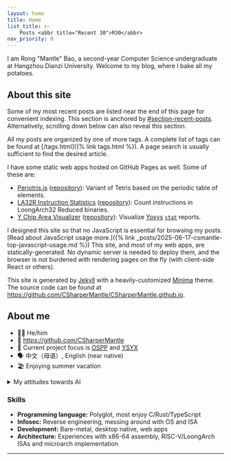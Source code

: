 ```yaml
---
layout: home
title: Home
list_title: >-
    Posts <abbr title="Recent 30">R30</abbr>
nav_priority: 0
---
```


I am Rong "Mantle" Bao, a second-year Computer Science undergraduate at Hangzhou Dianzi University. Welcome to my blog, where I bake all my potatoes.

## About this site

Some of my most recent posts are listed near the end of this page for convenient indexing. This section is anchored by [#section-recent-posts](#section-recent-posts). Alternatively, scrolling down below can also reveal this section.

All my posts are organized by one of more tags. A complete list of tags can be found at [/tags.html]({% link tags.html %}). A page search is usually sufficient to find the desired article.

I have some static web apps hosted on GitHub Pages as well. Some of these are:

* [Periotris.js](/periotrisjs) ([repository](https://github.com/CSharperMantle/periotrisjs)): Variant of Tetris based on the periodic table of elements.
* [LA32R Instruction Statistics](/la32r-instr-stats) ([repository](https://github.com/CSharperMantle/la32r-instr-stats)): Count instructions in LoongArch32 Reduced binaries.
* [Y Chip Area Visualizer](/ysyx-chip-area-visualizer) ([repository](https://github.com/CSharperMantle/ysyx-chip-area-visualizer)): Visualize [Yosys](https://github.com/YosysHQ/yosys) [`stat`](https://yosyshq.readthedocs.io/projects/yosys/en/stable/cmd/stat.html) reports.

I designed this site so that no JavaScript is essential for browsing my posts. [Read about JavaScript usage more.]({% link _posts/2025-06-17-csmantle-top-javascript-usage.md %}) This site, and most of my web apps, are statically-generated. No dynamic server is needed to deploy them, and the browser is not burdened with rendering pages on the fly (with client-side React or others).

This site is generated by [Jekyll](https://jekyllrb.com/) with a heavily-customized [Minima](https://github.com/jekyll/minima) theme. The source code can be found at <https://github.com/CSharperMantle/CSharperMantle.github.io>.

## About me

* :raising_hand_man: He/him
* :link: <https://github.com/CSharperMantle>
* :telescope: Current project focus is [<abbr title="Open Source Promotion Plan">OSPP</abbr>](https://summer-ospp.ac.cn/) and [<abbr title="Yi Sheng Yi Xin, lit. &quot;each student gets a chip&quot;">YSYX</abbr>](https://ysyx.oscc.cc/)
* :speaking_head: 中文（母语）, English (near native)
* :beach_umbrella: Enjoying summer vacation

<p>
  <details>
    <summary>My attitudes towards AI</summary>
    <ul>
      <li><span>Machine learning problems are analytical and statistical problems.</span></li>
      <li><span>Neural networks are good at discovering patterns not obvious to traditional approaches.</span></li>
      <li><span>LLMs are probabilistic token predictors. They often intrinsically hallucinate.</span></li>
      <li><span>Garbage in, garbage out. Observation in, imitation out.</span></li>
      <li><span>I do use LLMs to brainstorm ideas.</span></li>
      <li><span>I do use LLMs to perform repetitive clerical work and typographical proofreading.</span></li>
      <li><span>I do chat with LLMs to have fun in my spare time.</span></li>
      <li><span>I do use LLMs to craft images for imagined scenes for hobby use.</span></li>
      <li><span>I do <em>not</em> use LLMs to write code for production use.</span></li>
      <li><span>I do <em>not</em> use LLMs to write casual articles, like blogs.</span></li>
      <li><span>I do <em>not</em> use LLMs to write academic articles or carry out research in place of myself.</span></li>
      <li><span>I do <em>not</em> use LLMs as a search engine.</span></li>
      <li><span>I do <em>not</em> trust LLMs as a sole source of information.</span></li>
      <li><span>I do <em>not</em> accept responses from LLMs without verification.</span></li>
      <li><span>I believe the loopholes and waivers in LLM hosting companies' EULA leave much personal information at risk.</span></li>
      <li><span>I believe LLMs are energy hogs that should be used with conservation in mind.</span></li>
      <li><span>I believe LLMs are going to become more performant as theories and technologies evolve.</span></li>
    </ul>
  </details>
</p>

### Skills

* **Programming language:** Polyglot, most enjoy C/Rust/TypeScript
* **Infosec:** Reverse engineering, messing around with OS and ISA
* **Development:** Bare-metal, desktop native, web apps
* **Architecture:** Experiences with x86-64 assembly, RISC-V/LoongArch ISAs and microarch implementation

------
